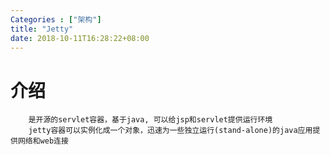 ```yaml
---
Categories : ["架构"]
title: "Jetty"
date: 2018-10-11T16:28:22+08:00
---
```


# 介绍
        是开源的servlet容器，基于java, 可以给jsp和servlet提供运行环境
        jetty容器可以实例化成一个对象，迅速为一些独立运行(stand-alone)的java应用提供网络和web连接


